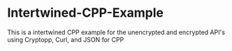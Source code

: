 # Intertwined-CPP-Example
 This is a intertwined CPP example for the unencrypted and encrypted API's using Cryptopp, Curl, and JSON for CPP
